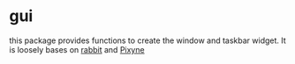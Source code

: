 # gui
this package provides functions to create the window and taskbar widget. It is loosely bases on [rabbit](https://github.com/presskey/rabbit/blob/main/internal/app/app.go) and [Pixyne](https://github.com/vinser/pixyne/blob/master/main.go)